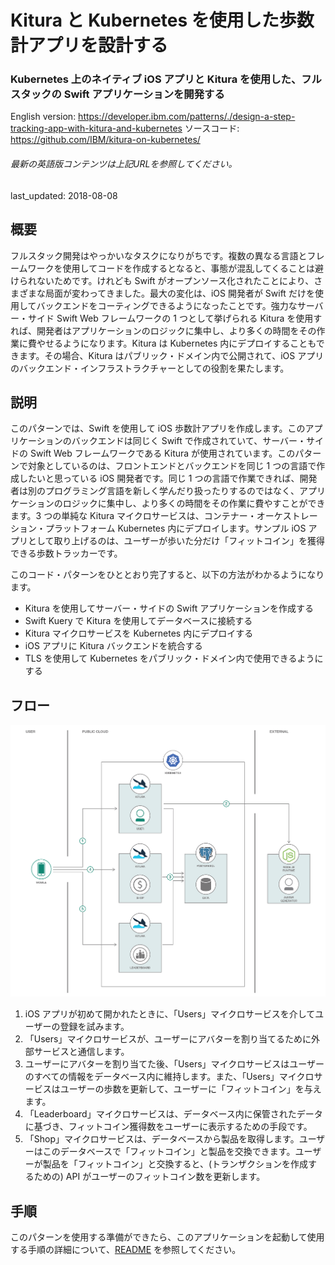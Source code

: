 # Kitura と Kubernetes を使用した歩数計アプリを設計する 

### Kubernetes 上のネイティブ iOS アプリと Kitura を使用した、フルスタックの Swift アプリケーションを開発する

English version: https://developer.ibm.com/patterns/./design-a-step-tracking-app-with-kitura-and-kubernetes
  ソースコード: https://github.com/IBM/kitura-on-kubernetes/

###### 最新の英語版コンテンツは上記URLを参照してください。
last_updated: 2018-08-08

 ## 概要

フルスタック開発はやっかいなタスクになりがちです。複数の異なる言語とフレームワークを使用してコードを作成するとなると、事態が混乱してくることは避けられないためです。けれども Swift がオープンソース化されたことにより、さまざまな局面が変わってきました。最大の変化は、iOS 開発者が Swift だけを使用してバックエンドをコーティングできるようになったことです。強力なサーバー・サイド Swift Web フレームワークの 1 つとして挙げられる Kitura を使用すれば、開発者はアプリケーションのロジックに集中し、より多くの時間をその作業に費やせるようになります。Kitura は Kubernetes 内にデプロイすることもできます。その場合、Kitura はパブリック・ドメイン内で公開されて、iOS アプリのバックエンド・インフラストラクチャーとしての役割を果たします。

## 説明

このパターンでは、Swift を使用して iOS 歩数計アプリを作成します。このアプリケーションのバックエンドは同じく Swift で作成されていて、サーバー・サイドの Swift Web フレームワークである Kitura が使用されています。このパターンで対象としているのは、フロントエンドとバックエンドを同じ 1 つの言語で作成したいと思っている iOS 開発者です。同じ 1 つの言語で作業できれば、開発者は別のプログラミング言語を新しく学んだり扱ったりするのではなく、アプリケーションのロジックに集中し、より多くの時間をその作業に費やすことができます。3 つの単純な Kitura マイクロサービスは、コンテナー・オーケストレーション・プラットフォーム Kubernetes 内にデプロイします。サンプル iOS アプリとして取り上げるのは、ユーザーが歩いた分だけ「フィットコイン」を獲得できる歩数トラッカーです。

このコード・パターンをひととおり完了すると、以下の方法がわかるようになります。

* Kitura を使用してサーバー・サイドの Swift アプリケーションを作成する
* Swift Kuery で Kitura を使用してデータベースに接続する
* Kitura マイクロサービスを Kubernetes 内にデプロイする
* iOS アプリに Kitura バックエンドを統合する
* TLS を使用して Kubernetes をパブリック・ドメイン内で使用できるようにする

## フロー

![フロー](./images/step-tracker-app_arch-diagram.png)

1. iOS アプリが初めて開かれたときに、「Users」マイクロサービスを介してユーザーの登録を試みます。
1. 「Users」マイクロサービスが、ユーザーにアバターを割り当てるために外部サービスと通信します。
1. ユーザーにアバターを割り当てた後、「Users」マイクロサービスはユーザーのすべての情報をデータベース内に維持します。また、「Users」マイクロサービスはユーザーの歩数を更新して、ユーザーに「フィットコイン」を与えます。
1. 「Leaderboard」マイクロサービスは、データベース内に保管されたデータに基づき、フィットコイン獲得数をユーザーに表示するための手段です。
1. 「Shop」マイクロサービスは、データベースから製品を取得します。ユーザーはこのデータベースで「フィットコイン」と製品を交換できます。ユーザーが製品を「フィットコイン」と交換すると、(トランザクションを作成するための) API がユーザーのフィットコイン数を更新します。

## 手順

このパターンを使用する準備ができたら、このアプリケーションを起動して使用する手順の詳細について、[README](https://github.com/IBM/kitura-on-kubernetes/blob/master/README.md) を参照してください。